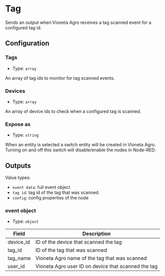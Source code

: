 # Tag

Sends an output when Vioneta Agro receives a tag scanned event for a configured tag id.

## Configuration

### Tags

- Type: `array`

An array of tag ids to monitor for tag scanned events.

### Devices

- Type: `array`

An array of device ids to check when a configured tag is scanned.

### Expose as

- Type: `string`

When an entity is selected a switch entity will be created in Vioneta Agro. Turning on and off this switch will disable/enable the nodes in Node-RED.

## Outputs

Value types:

- `event data`: full event object
- `tag id`: tag id of the tag that was scanned.
- `config`: config properties of the node

### event object

- Type: `object`

| Field     | Description                                         |
| --------- | --------------------------------------------------- |
| device_id | ID of the device that scanned the tag               |
| tag_id    | ID of the tag that was scanned                      |
| tag_name  | Vioneta Agro name of the tag that was scanned       |
| user_id   | Vioneta Agro user ID on device that scanned the tag |
